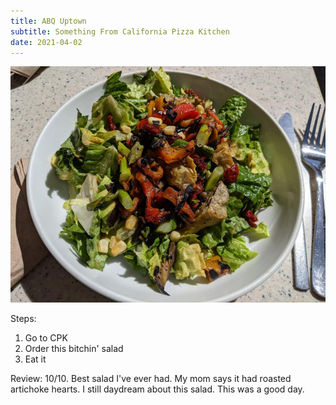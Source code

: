```yaml
---
title: ABQ Uptown
subtitle: Something From California Pizza Kitchen
date: 2021-04-02
---
```


![Salad with some sun dried tomatoes on it](image-1.jpg)

Steps:
1. Go to CPK
2. Order this bitchin' salad
3. Eat it

Review:
10/10.
Best salad I've ever had. My mom says it had roasted artichoke hearts. I still daydream about this salad. This was a good day.